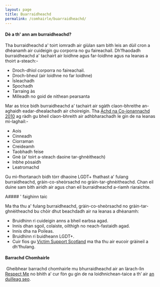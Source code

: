 ```yaml
---
layout: page
title: Buarraidheachd
permalink: /comhairle/buarraidheachd/
---
```


#### Dè a th' ann am burraidheachd?

Tha burraidheachd a' toirt iomradh air giùlan sam bith leis an dùil cron a dhèanamh air cuideigin gu corporra no gu faireachail. Dh’fhaodadh burraidheachd a' tachairt air loidhne agus far-loidhne agus na leanas a thoirt a-steach:-

*   Droch-dhìol corporra no faireachail.
*   Droch-bheul (air loidhne no far loidhne)
*   Ìsleachadh
*   Spochadh
*   Tarraing às
*   Milleadh no goid de nithean pearsanta

Mar as trice bidh burraidheachd a' tachairt air sgàth claon-bhreithe an-aghaidh eadar-dhealachadh air choireigin. Tha [Achd na Co-ionannachd 2010]({{site.baseurl}}/comhairle/coirichean-reachdas/) ag ràdh gu bheil claon-bhreith air adhbharachadh le gin de na leanas mì-laghail:-

*   Aois
*   Cinneadh
*   Ciorraman
*   Creideamh
*   Taobhadh feise
*   Gnè (a' toirt a-steach daoine tar-ghnèitheach)
*   Inbhe pòsaidh
*   Leatromachd

Gu mì-fhortanach bidh tòrr dhaoine LGDT+ fhathast a' fulang burraidheachd, gràin-co-sheòrsachd no gràin-tar-ghnèitheachd. Chan eil duine sam bith airidh air agus chan eil burraidheachd a-riamh riaraichte.

A#### ' faighinn taic

Ma tha thu a' fulang burraidheachd, gràin-co-sheòrsachd no gràin-tar-ghnèitheachd bu chòir dhut beachdadh air na leanas a dhèanamh:

*   Bruidhinn ri cuideigin anns a bheil earbsa agad.
*   Innis dhan sgoil, colaiste, oilthigh no neach-fastaidh agad.
*   Innis dha na Poileas.
*   Bruidhinn ri buidheann LGDT+.
*   Cuir fios gu [Victim Support Scotland](http://www.victimsupportsco.org.uk) ma tha thu air eucoir gràineil a dh'fhulang.

#### Barrachd Chomhairle
 Gheibhear barrachd chomhairle mu bhurraidheachd air an làrach-lìn [Respect Me](http://www.respectme.org.uk) no bhith a’ cur fòn gu gìn de na loidhnichean-taice a th’ air [an duilleag seo]({{site.baseurl}}/comhairle/).
